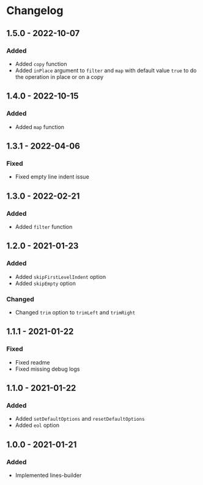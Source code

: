 # Changelog

## 1.5.0 - 2022-10-07

### Added

- Added `copy` function
- Added `inPlace` argument to `filter` and `map` with default value `true` to do the operation in place or on a copy

## 1.4.0 - 2022-10-15

### Added

- Added `map` function

## 1.3.1 - 2022-04-06

### Fixed

- Fixed empty line indent issue

## 1.3.0 - 2022-02-21

### Added

- Added `filter` function

## 1.2.0 - 2021-01-23

### Added

- Added `skipFirstLevelIndent` option
- Added `skipEmpty` option

### Changed

- Changed `trim` option to `trimLeft` and `trimRight`

## 1.1.1 - 2021-01-22

### Fixed

- Fixed readme
- Fixed missing debug logs

## 1.1.0 - 2021-01-22

### Added

- Added `setDefaultOptions` and `resetDefaultOptions`
- Added `eol` option

## 1.0.0 - 2021-01-21

### Added

- Implemented lines-builder
